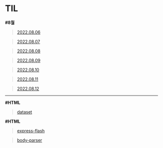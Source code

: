 # TIL

**\#8월**

> [2022.08.06](https://github.com/SugarSyrup/TIL/blob/main/2022.08/06.md)

> [2022.08.07](https://github.com/SugarSyrup/TIL/blob/main/2022.08/07.md)

> [2022.08.08](https://github.com/SugarSyrup/TIL/blob/main/2022.08/08.md)

> [2022.08.09](https://github.com/SugarSyrup/TIL/blob/main/2022.08/09.md)

> [2022.08.10](https://github.com/SugarSyrup/TIL/blob/main/2022.08/10.md)

> [2022.08.11](https://github.com/SugarSyrup/TIL/blob/main/2022.08/11.md)

> [2022.08.12](https://github.com/SugarSyrup/TIL/blob/main/2022.08/12.md)

<hr>

**\#HTML**

> [dataset](https://github.com/SugarSyrup/TIL/blob/main/HTML/dataset.md)

**\#HTML**

> [express-flash](https://github.com/SugarSyrup/TIL/blob/main/Node%20Packages/express-flash.md)

> [body-parser](https://github.com/SugarSyrup/TIL/blob/main/Node%20Packages/body-parser.md)
